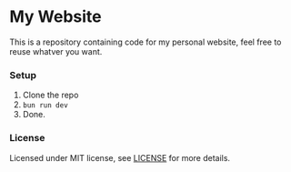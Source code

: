 # My Website

This is a repository containing code for my personal website, feel free to reuse whatver you want.

### Setup

1) Clone the repo
2) `bun run dev`
3) Done.

### License

Licensed under MIT license, see [LICENSE](LICENSE) for more details.